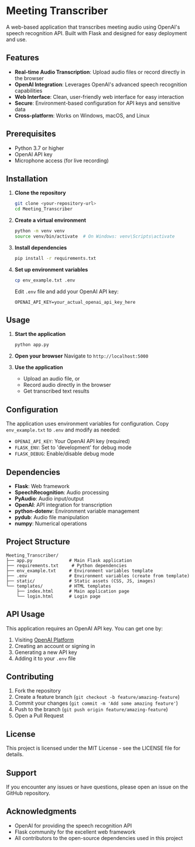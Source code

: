 # Meeting Transcriber

A web-based application that transcribes meeting audio using OpenAI's speech recognition API. Built with Flask and designed for easy deployment and use.

## Features

- **Real-time Audio Transcription**: Upload audio files or record directly in the browser
- **OpenAI Integration**: Leverages OpenAI's advanced speech recognition capabilities
- **Web Interface**: Clean, user-friendly web interface for easy interaction
- **Secure**: Environment-based configuration for API keys and sensitive data
- **Cross-platform**: Works on Windows, macOS, and Linux

## Prerequisites

- Python 3.7 or higher
- OpenAI API key
- Microphone access (for live recording)

## Installation

1. **Clone the repository**
   ```bash
   git clone <your-repository-url>
   cd Meeting_Transcriber
   ```

2. **Create a virtual environment**
   ```bash
   python -m venv venv
   source venv/bin/activate  # On Windows: venv\Scripts\activate
   ```

3. **Install dependencies**
   ```bash
   pip install -r requirements.txt
   ```

4. **Set up environment variables**
   ```bash
   cp env_example.txt .env
   ```
   
   Edit `.env` file and add your OpenAI API key:
   ```
   OPENAI_API_KEY=your_actual_openai_api_key_here
   ```

## Usage

1. **Start the application**
   ```bash
   python app.py
   ```

2. **Open your browser**
   Navigate to `http://localhost:5000`

3. **Use the application**
   - Upload an audio file, or
   - Record audio directly in the browser
   - Get transcribed text results

## Configuration

The application uses environment variables for configuration. Copy `env_example.txt` to `.env` and modify as needed:

- `OPENAI_API_KEY`: Your OpenAI API key (required)
- `FLASK_ENV`: Set to 'development' for debug mode
- `FLASK_DEBUG`: Enable/disable debug mode

## Dependencies

- **Flask**: Web framework
- **SpeechRecognition**: Audio processing
- **PyAudio**: Audio input/output
- **OpenAI**: API integration for transcription
- **python-dotenv**: Environment variable management
- **pydub**: Audio file manipulation
- **numpy**: Numerical operations

## Project Structure

```
Meeting_Transcriber/
├── app.py              # Main Flask application
├── requirements.txt     # Python dependencies
├── env_example.txt     # Environment variables template
├── .env                # Environment variables (create from template)
├── static/             # Static assets (CSS, JS, images)
└── templates/          # HTML templates
    ├── index.html      # Main application page
    └── login.html      # Login page
```

## API Usage

This application requires an OpenAI API key. You can get one by:

1. Visiting [OpenAI Platform](https://platform.openai.com/api-keys)
2. Creating an account or signing in
3. Generating a new API key
4. Adding it to your `.env` file

## Contributing

1. Fork the repository
2. Create a feature branch (`git checkout -b feature/amazing-feature`)
3. Commit your changes (`git commit -m 'Add some amazing feature'`)
4. Push to the branch (`git push origin feature/amazing-feature`)
5. Open a Pull Request

## License

This project is licensed under the MIT License - see the LICENSE file for details.

## Support

If you encounter any issues or have questions, please open an issue on the GitHub repository.

## Acknowledgments

- OpenAI for providing the speech recognition API
- Flask community for the excellent web framework
- All contributors to the open-source dependencies used in this project 